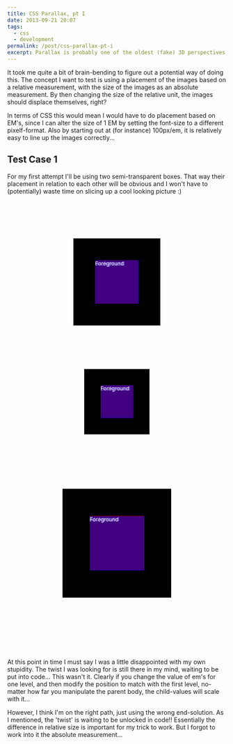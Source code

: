 ```yaml
---
title: CSS Parallax, pt I
date: 2013-09-21 20:07
tags:
  - css
  - development
permalink: /post/css-parallax-pt-i
excerpt: Parallax is probably one of the oldest (fake) 3D perspectives in use on computers, I wanted to take it on in a slightly novel way, with a minimum of javascript and as much power out of CSS as I can. However, I also wanted it to react on the mouse, not so much scrolling around...
---
```


<style type="text/css">
	.case1 {
		background: black;
		color: white;
		font-size: 100px;
		width: 2em;
		height: 2em;
		position: relative;
		margin: 1em auto;
	}

	.case1 div {
		position: absolute;
	}

	.case1 div:first-child {
		position: absolute;
		width: 1em;
		height: 1em;
		top: 0.5em;
		left: 0.5em;
		background: rgba(255,0,0,0.5);
	}
	.case1 div:first-child+div {
		position: absolute;
		font-size: 75%;
		width: 1.34em;
		height: 1.34em;
		top: 0.67em;
		left: 0.67em;
		background: rgba(0,0,255,0.5);
	}

	.case1 span {
		font-size: 12px;
	}

	.case1.test2 {
		font-size: 75px;
	}

	.case1.test3 {
		font-size: 125px;
	}

	div + p {
		clear: both;
		padding-top: 1em;
	}
</style>

It took me quite a bit of brain-bending to figure out a potential way of doing this. The concept I want to test is using a placement of the images based on a relative measurement, with the size of the images as an absolute measurement. By then changing the size of the relative unit, the images should displace themselves, right?

In terms of CSS this would mean I would have to do placement based on EM's, since I can alter the size of 1 EM by setting the font-size to a different pixelf-format. Also by starting out at (for instance) 100px/em, it is relatively easy to line up the images correctly...

## Test Case 1

For my first attempt I'll be using two semi-transparent boxes. That way their placement in relation to each other will be obvious and I won't have to (potentially) waste time on slicing up a cool looking picture :)

<div class="case1 test1"><div><span>Background</span></div><div><span>Foreground</span></div></div>
<div class="case1 test2"><div><span>Background</span></div><div><span>Foreground</span></div></div>
<div class="case1 test3"><div><span>Background</span></div><div><span>Foreground</span></div></div>

At this point in time I must say I was a little disappointed with my own stupidity. The twist I was looking for is still there in my mind, waiting to be put into code... This wasn't it. Clearly if you change the value of em's for one level, and then modify the position to match with the first level, no-matter how far you manipulate the parent body, the child-values will scale with it...

However, I think I'm on the right path, just using the wrong end-solution. As I mentioned, the 'twist' is waiting to be unlocked in code!! Essentially the difference in relative size is important for my trick to work. But I forgot to work into it the absolute measurement...
